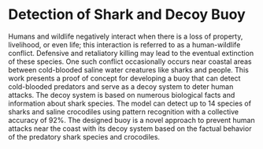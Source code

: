 # Detection of Shark and Decoy Buoy

Humans and wildlife negatively interact when there is a loss of property, livelihood, or even life; this interaction is referred to as a human-wildlife conflict. Defensive and retaliatory killing may lead to the eventual extinction of these species. One such conflict occasionally occurs near coastal areas between cold-blooded saline water creatures like sharks and people. This work presents a proof of concept for developing a buoy that can detect cold-blooded predators and serve as a decoy system to deter human attacks. The decoy system is based on numerous biological facts and information about shark species. The model can detect up to 14 species of sharks and saline crocodiles using pattern recognition with a collective accuracy of 92%. The designed buoy is a novel approach to prevent human attacks near the coast with its decoy system based on the factual behavior of the predatory shark species and crocodiles.

